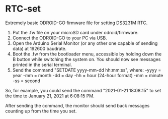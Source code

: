 # RTC-set
Extremely basic ODROID-GO firmware file for setting DS3231M RTC.

1) Put the .fw file on your microSD card under odroid/firmware.
2) Connect the ODROID-GO to your PC via USB.
3) Open the Arduino Serial Monitor (or any other one capable of sending data) at 192600 baudrate.
4) Boot the .fw from the bootloader menu, accessible by holding down the B button while switching the system on.  You should now see messages printed in the serial terminal.
5) Send the command "SETDATE yyyy-mm-dd hh:mm:ss", where:
  -yyyy = year
  -mm = month
  -dd = day
  -hh = hour (24-hour format)
  -mm = minute
  -ss = second
  
  So, for example, you could send the command "2021-01-21 18:08:15" to set the time to January 21, 2021 at 6:08:15 PM.
  
  After sending the command, the monitor should send back messages counting up from the time you set.
